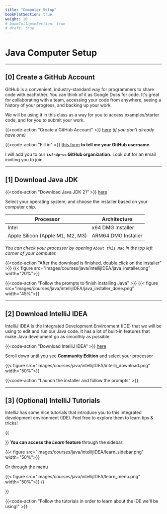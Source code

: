 ```yaml
---
title: "Computer Setup" 
bookFlatSection: true
weight: 10
# bookCollapseSection: true
# draft: true
---
```



# Java Computer Setup


---

<!-- Note: if IntelliJ IDEA is not working for you, you can use [this online compiler](https://www.jdoodle.com/online-java-compiler/) -->

## [0] Create a GitHub Account   

GitHub is a convenient, industry-standard way for programmers to share code with eachother. You can think of it as Google Docs for code. It's great for collaborating with a team, accessing your code from anywhere, seeing a history of your progress, and backing up your work.

We will be using it in this class as a way for you to access examples/starter code, and for you to submit your work. 


{{<code-action "Create a GitHub Account" >}} [here](https://github.com/signup?ref_cta=Sign+up&ref_loc=header+logged+out&ref_page=%2F&source=header-home) *(if you don't already have one)*  




{{<code-action "Fill in" >}} [this form](https://docs.google.com/forms/d/e/1FAIpQLSewfHNTe43JmIdH8D9IMXCuRmhgfOmVcJPVLS9bWhQslv7NoA/viewform?usp=sf_link) **to tell me your GitHub username.**

I will add you to our **`isf-dp-cs` GitHub organization**. Look out for an email inviting you to join.

---


## [1] Download Java JDK


{{<code-action "Download Java JDK 21" >}} [here](https://www.oracle.com/hk/java/technologies/downloads/#java21) 

Select your operating system, and choose the installer based on your computer chip.

| Processor | Architecture |
|-----------|--------------|
| Intel     | x64 DMG Installer       |
| Apple Silicon (Apple M1, M2, M3) | ARM64 DMG Installer   |

*You can check your processor by opening `About this Mac` in the top left corner of your computer.*

{{<code-action "After the download is finished, double click on the installer" >}}
{{< figure src="images/courses/java/intellijIDEA/java_installer.png" width="20%">}}

{{<code-action "Follow the prompts to finish installing Java" >}}
{{< figure src="images/courses/java/intellijIDEA/java_installer_done.png" width="45%">}}


---


## [2] Download IntelliJ IDEA

IntelliJ IDEA is the Integrated Development Environment (IDE) that we will be using to edit and run our Java code. It has a lot of built-in features that make Java develpment go as smoothly as possible.


{{<code-action "Download IntelliJ IDEA" >}} [here](https://www.jetbrains.com/idea/download/)

Scroll down until you see **Community Edition** and select your processor

{{< figure src="images/courses/java/intellijIDEA/intellij_download.png" width="50%">}}

{{<code-action "Launch the installer and follow the prompts" >}}


---


## [3] (Optional) IntelliJ Tutorials

IntelliJ has some nice tutorials that introduce you to this integrated development environment (IDE). Feel free to explore them to learn tips & tricks!

{{<aside>}}
**You can access the *Learn* feature**  through the sidebar:

{{< figure src="images/courses/java/intellijIDEA/learn_sidebar.png" width="50%">}}

Or through the menu

{{< figure src="images/courses/java/intellijIDEA/learn_menu.png" width="50%">}}
{{</aside>}}
 
{{<code-action "Follow the tutorials in order to learn about the IDE we'll be using!" >}} 
<!-- 
---


## [3] Configure Github in IntelliJ
#### click [`Get from VCS`]
{{< figure src="images/courses/java/intellijIDEA/vcs1.jpg" width="50%">}}
#### select [`Github`]
{{< figure src="images/courses/java/intellijIDEA/login1.jpg" width="50%">}}
#### select [`Authorize`]
{{< figure src="images/courses/java/intellijIDEA/login2.jpg" width="50%">}}
#### [`Grant`] permissions to both organizations
{{< figure src="images/courses/java/intellijIDEA/login3.jpg" width="50%">}}
 -->
